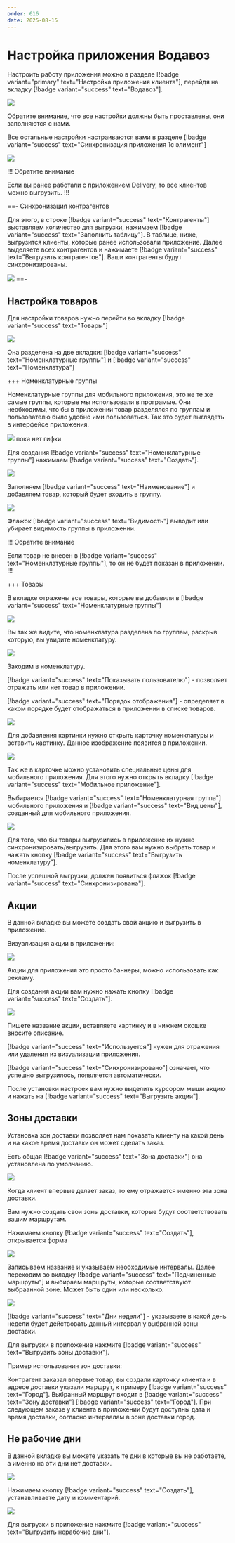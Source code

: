 ```yaml
---
order: 616
date: 2025-08-15
---
```


# Настройка приложения Водавоз

Настроить работу приложения можно в разделе [!badge variant="primary" text="Настройка приложения клиента"], перейдя на вкладку [!badge variant="success" text="Водавоз"].

![](\images\изменения\прил.jpg)

Обратите внимание, что все настройки должны быть проставлены, они заполняются с нами.

Все остальные настройки настраиваются вами в разделе [!badge variant="success" text="Синхронизация приложения 1с элимент"]

![](\images\изменения\прил1.jpg)

!!! Обратите внимание

Если вы ранее работали с приложением Delivery, то все клиентов можно выгрузить.
!!!

==- Синхронизация контрагентов

Для этого, в строке [!badge variant="success" text="Контрагенты"] выставляем количество для выгрузки, нажимаем [!badge variant="success" text="Заполнить таблицу"]. В таблице, ниже, выгрузится клиенты,
которые ранее использовали приложение. Далее выделяете всех контрагентов и нажимаете [!badge variant="success" text="Выгрузить контрагентов"]. Ваши контрагенты будут синхронизированы.

![](\images\изменения\прил.gif)
==-

## Настройка товаров

Для настройки товаров нужно перейти во вкладку [!badge variant="success" text="Товары"]

![](\images\изменения\прил1.jpg)

Она разделена на две вкладки: [!badge variant="success" text="Номенклатурные группы"] и [!badge variant="success" text="Номенклатура"]

+++ Номенклатурные группы

Номенклатурные группы для мобильного приложения, это не те же самые группы, которые мы использовали в программе. Они необходимы, что бы в приложении товар разделялся по группам и пользователю было 
удобно ими пользоваться. Так это будет выглядеть в интерфейсе приложения.

![](\images\изменения\прил1.gif) пока нет гифки

Для создания [!badge variant="success" text="Номенклатурные группы"] нажимаем [!badge variant="success" text="Создать"].

![](\images\изменения\прил2.jpg)

Заполняем [!badge variant="success" text="Наименование"] и добавляем товар, который будет входить в группу. 

![](\images\изменения\прил2.gif)

Флажок [!badge variant="success" text="Видимость"] выводит или убирает видимость группы в приложении.

!!! Обратите внимание

Если товар не внесен в [!badge variant="success" text="Номенклатурные группы"], то он не будет показан в приложении.
!!!

+++ Товары

В вкладке отражены все товары, которые вы добавили в [!badge variant="success" text="Номенклатурные группы"]

![](\images\изменения\прил3.jpg)

Вы так же видите, что номенклатура разделена по группам, раскрыв которую, вы увидите номенклатуру.

![](\images\изменения\прил4.jpg)

Заходим в номенклатуру. 

[!badge variant="success" text="Показывать пользователю"] - позволяет отражать или нет товар в приложении.

[!badge variant="success" text="Порядок отображения"] - определяет в каком порядке будет отображаться в приложении в списке товаров.

![](\images\изменения\прил5.jpg)

Для добавления картинки нужно открыть карточку номенклатуры и вставить картинку. Данное изображение появится в приложении.

![](\images\изменения\прил3.gif)

Так же в карточке можно установить специальные цены для мобильного приложения. Для этого нужно открыть вкладку [!badge variant="success" text="Мобильное приложение"].

Выбирается [!badge variant="success" text="Номенклатурная группа"] мобильного приложения и [!badge variant="success" text="Вид цены"], созданный для мобильного приложения.

![](\images\изменения\прил6.jpg)

Для того, что бы товары выгрузились в приложение их нужно синхронизировать/выгрузить. Для этого вам нужно выбрать товар и нажать кнопку [!badge variant="success" text="Выгрузить номенклатуру"].

После успешной выгрузки, должен появиться флажок [!badge variant="success" text="Синхронизирована"]. 

## Акции

В данной вкладке вы можете создать свой акцию и выгрузить в приложение. 

Визуализация акции в приложении:

![](\images\изменения\прил7.jpg)

Акции для приложения это просто баннеры, можно использовать как рекламу.

Для создания акции вам нужно нажать кнопку [!badge variant="success" text="Создать"].

![](\images\изменения\прил8.jpg)

Пишете название акции, вставляете картинку и в нижнем окошке вносите описание.

[!badge variant="success" text="Используется"] нужен для отражения или удаления из визуализации приложения. 

[!badge variant="success" text="Синхронизировано"] означает, что успешно выгрузилось, появляется автоматически.

После установки настроек вам нужно выделить курсором мыши акцию и нажать на [!badge variant="success" text="Выгрузить акции"].

## Зоны доставки

Установка зон доставки позволяет нам показать клиенту на какой день и на какое время доставки он может сделать заказ.

Есть общая [!badge variant="success" text="Зона доставки"] она установлена по умолчанию.

![](\images\изменения\прил9.jpg)

Когда клиент впервые делает заказ, то ему отражается именно эта зона доставки.

Вам нужно создать свои зоны доставки, которые будут соответствовать вашим маршрутам.

Нажимаем кнопку [!badge variant="success" text="Создать"], открывается форма

![](\images\изменения\прил0.jpg)

Записываем название и указываем необходимые интервалы. Далее переходим во вкладку [!badge variant="success" text="Подчиненные маршруты"] и выбираем маршруты, которые соответствуют выбраанной зоне. 
Может быть один или несколько.

![](\images\изменения\прил4.gif)

[!badge variant="success" text="Дни недели"] - указываете в какой день недели будет действовать данный интервал у выбранной зоны доставки.

Для выгрузки в приложение нажмите [!badge variant="success" text="Выгрузить зоны доставки"].

Пример использования зон доставки:

Контрагент заказал впервые товар, вы создали карточку клиента и в адресе доставки указали маршрут, к примеру [!badge variant="success" text="Город"]. Выбранный маршрут входит в [!badge variant="success" text="Зону доставки"] 
[!badge variant="success" text="Город"]. При следующем заказе у клиента в приложении будут доступны дата и время доставки, согласно интервалам в зоне доставки город.

## Не рабочие дни

В данной вкладке вы можете указать те дни в которые вы не работаете, а именно на эти дни нет доставки.

![](\images\изменения\прил10.jpg)

Нажимаем кнопку [!badge variant="success" text="Создать"], устанавливаете дату и комментарий.

![](\images\изменения\прил11.jpg)

Для выгрузки в приложение нажмите [!badge variant="success" text="Выгрузить нерабочие дни"].









